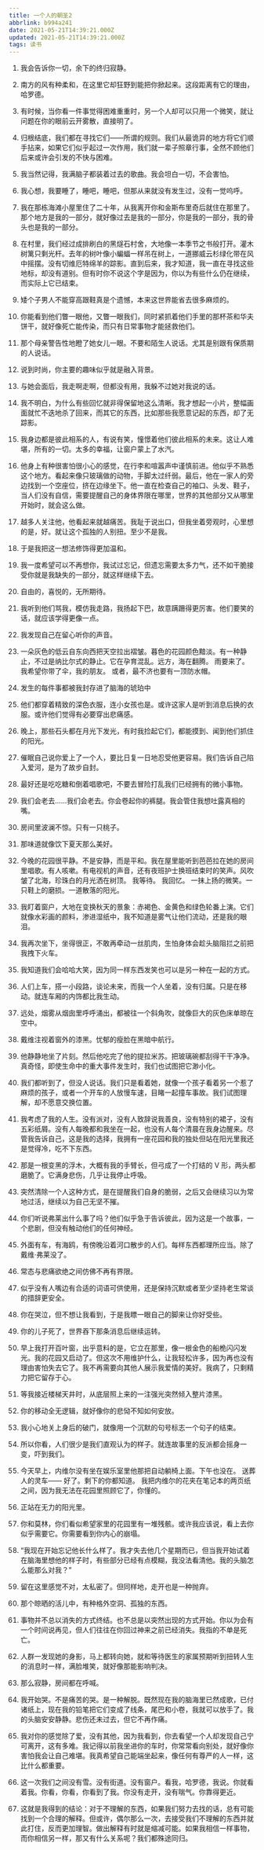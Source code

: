 ```yaml
---
title: 一个人的朝圣2
abbrlink: b994a241
date: 2021-05-21T14:39:21.000Z
updated: 2021-05-21T14:39:21.000Z
tags: 读书
---
```


1. 我会告诉你一切，余下的终归寂静。

2. 南方的风有种柔和，在这里它却狂野到能把你掀起来。这段距离有它的理由，哈罗德。

3. 有时候，当你看一件事觉得困难重重时，另一个人却可以只用一个微笑，就让问题在你的眼前云开雾散，直接明了。
<!--more-->

4. 归根结底，我们都在寻找它们——所谓的规则。我们从最诡异的地方将它们顺手拈来，如果它们似乎起过一次作用，我们就一辈子照章行事，全然不顾他们后来或许会引发的不快与困难。

5. 我当然记得，我满脑子都装着过去的歌曲。我会坦白一切，不会害怕。

6. 我心想，我要睡了，睡吧，睡吧，但那从来就没有发生过，没有一觉呜呼。

7. 我在那栋海滩小屋里住了二十年，从我离开你和金斯布里奇后就住在那里了。那个地方是我的一部分，就好像过去是我的一部分，你是我的一部分，我的骨头也是我的一部分。

8. 在村里，我们经过成排刷白的黑燧石村舍，大地像一本季节之书般打开。灌木树篱只剩光杆。去年的树叶像小蝙蝠一样吊在树上，一道挪威云杉绿化带在风中摇摆。没有切维厄特绵羊的踪影。直到后来，我才知道，我一直在寻找这些地标，却没有道别。但有时你不说这个字是因为，你以为有些什么仍在继续，而实际上它已结束。

9. 矮个子男人不能穿高跟鞋真是个遗憾，本来这世界能省去很多麻烦的。

10. 你能看到他们瞥一眼他，又瞥一眼我们，同时紧抓着他们手里的那杯茶和华夫饼干，就好像死亡能传染，而只有日常事物才能拯救他们。

11. 那个母亲警告性地瞪了她女儿一眼。不要和陌生人说话。尤其是别跟有保质期的人说话。

12. 说到时尚，你主要的趣味似乎就是融入背景。

13. 与她会面后，我走啊走啊，但都没有用，我躲不过她对我说的话。

14. 我不明白，为什么有些回忆就非得保留地这么清晰。我才想起一小片，整幅画面就忙不迭地杀了回来，而其它的东西，比如那些我愿意记起的东西，却了无踪影。

15. 我身边都是彼此相系的人，有说有笑，憧憬着他们彼此相系的未来。这让人难堪，所有的一切。太多的幸福，让窗户蒙上了水汽。

16. 他身上有种很害怕很小心的感觉，在行李和喧嚣声中谨慎前进。他似乎不熟悉这个地方。看起来像只玻璃做的动物，手脚太过纤弱。最后，他在一家人的旁边找到一个空座位，挤在边缘坐下。他一直在检查自己的袖口、头发、鞋子，当人们没有自信，需要提醒自己的身体界限在哪里，世界的其他部分又从哪里开始时，就会这么做。

17. 越多人关注他，他看起来就越痛苦。我耻于说出口，但我坐着旁观时，心里想的是，好。就让这个孤独的人别扭。至少不是我。

18. 于是我把这一想法修饰得更加温和。

19. 我一度希望可以不再想你，我试过忘记，但遗忘需要太多力气，还不如干脆接受你就是我缺失的一部分，就这样继续下去。

20. 自由的，喜悦的，无所期待。

21. 我听到他们骂我，模仿我走路，我扬起下巴，故意蹒跚得更厉害。他们要笑的话，就应该学得更像一点。

22. 我发现自己在留心听你的声音。

23. 一朵灰色的低云自东向西把天空拉出褶皱。暮色的花园颜色黯淡。有一种静止，不过是纳比尔式的静止。它在孕育混乱。远方，海在翻腾。
    雨要来了。
    我希望你带了伞，我的朋友。
    或者，最不济也要有一顶防水帽。

24. 发生的每件事都被我封存进了脑海的琥珀中

25. 他们都穿着精致的深色衣服，连小女孩也是。或许这家人是听到消息后换的衣服。或许他们觉得有必要穿出悲痛感。

26. 晚上，那些石头都在月光下发光，有时我捡起它们，都能摸到、闻到他们抓住的阳光。

27. 催眠自己说你爱上了一个人，要比日复一日地忍受他更容易。我们告诉自己陷入爱河，是为了故步自封。

28. 最好还是吃吃糖和倒着唱歌吧，不要去冒险打乱我们已经拥有的微小事物。

29. 我们会老去……我们会老去。你会卷起你的裤腿。我会管住我想吐露真相的嘴。

30. 房间里波澜不惊。只有一只桃子。

31. 那味道就像饮下夏天那么美好。

32. 今晚的花园很平静。不是安静，而是平和。我在屋里能听到芭芭拉在她的房间里唱歌。有人咳嗽。有电视机的声音，还有夜班护士换班结束时的笑声。风吹皱了北海，珍珠白的月光洒在树顶。
    我等待。
    我回忆。
    一抹上扬的微笑。一只鞋上的磨损。一道散落的阳光。

33. 我盯着窗户，大地在变换秋天的景象：赤褐色、金黄色和绿色轮番上演。它们就像水彩画的颜料，渗进湿纸中，我不知道是雾气让他们流动，还是我的眼泪。

34. 我再次坐下，坐得很正，不敢再牵动一丝肌肉，生怕身体会趁头脑阻拦之前把我拽下火车。

35. 我知道我们会哈哈大笑，因为同一样东西发笑也可以是另一种在一起的方式。

36. 人们上车，搭一小段路，谈论未来，而我一个人坐着，没有归属。只是在移动。就连车厢的内饰都比我生动。

37. 远处，烟雾从烟囱里呼呼涌出，都被往一个斜角吹，就像巨大的灰色床单晾在空中。

38. 戴维注视着窗外的漆黑。忧郁的瘦脸在黑暗中航行。

39. 他静静地坐了片刻。然后他吃完了他的提拉米苏。把玻璃碗都刮得干干净净。真奇怪，即使生命中的重大事件发生时，我们也试图把它渺小化。

40. 我们都听到了，但没人说话。我们只是看着她，就像一个孩子看着另一个惹了麻烦的孩子，或者一个开车的人放慢车速，目睹一起撞车事故。我们试图理解，却不愿意交换位置。

41. 我考虑了我的人生。没有派对，没有人致辞说我善良，没有特别的裙子，没有五彩纸屑。没有人每晚都和我坐在一起，也没有人每个清晨在我身边醒来。尽管我告诉自己，这是我的选择，我拥有一座花园和我的独处但站在阳光里我还是觉得冷，吃不下东西。

42. 那是一根变黑的浮木，大概有我的手臂长，但弓成了一个打结的 V 形，两头都磨脆了。它满身悲伤，几乎让我停止呼吸。

43. 突然清除一个人这种方式，是在提醒我们自身的脆弱，之后又会继续习以为常地过活，继续以为自己无坚不摧。

44. 你们听说弗莱出什么事了吗？他们似乎急于告诉彼此，因为这是一个故事，一个悲剧，但没有触动他们的任何神经。

45. 外面有车，有海鸥，有傍晚沿着河口散步的人们。每样东西都理所应当。除了戴维·弗莱没了。

46. 常态与悲痛欲绝之间仿佛不再有界限。

47. 似乎没有人嘴边有合适的词语可供使用，还是保持沉默或者至少坚持老生常谈的措辞更安全。

48. 你在哭泣，但不想让我看到，于是我瞟一眼自己的脚来让你好受些。

49. 你的儿子死了，世界吞下那条消息后继续运转。

50. 早上我打开百叶窗，出乎意料的是，它立在那里，像一根金色的船桅闪闪发光。我的花园又启动了。但这次不用维护什么，让我轻松许多，因为再也没有理由害怕失去它了。我不再需要向其他人展示我爱情的美好。我病了，只剩精力把它留存于心。

51. 等我接近楼梯天井时，从底层照上来的一注强光突然倾入整片漆黑。

52. 你的移动全无逻辑，就好像你的悲恸不知如何安放。

53. 我小心地关上身后的破门，就像用一个沉默的句号标志一个句子的结束。

54. 所以你看，人们很少是我们直观认为的样子。就连故事里的反派都会摇身一变，吓到我们。

55. 今天早上，内维尔没有坐在娱乐室里他那把自动躺椅上面。下午也没在。
    送葬人的灵车——
    好了。剩下的你都知道。
    我把内维尔的花夹在笔记本的两页纸之间，因为我无法在花园里照顾它了，你懂的。

56. 正站在无力的阳光里。

57. 你和莫林，你们看似希望家里的花园里有一堆残骸。或许我应该说，看上去你似乎需要它。你需要看到你内心的崩塌。

58. “我现在开始忘记他长什么样了。我才失去他几个星期而已，但当我开始试着在脑海里想他的样子时，有些部分已经有点模糊，我没法看清他。我的头脑怎么能那么对我？”

59. 留在这里感觉不对，太私密了。但同样地，走开也是一种抛弃。

60. 那个晾晒的活儿中，有种格外空洞、孤独的东西。

61. 事物并不总以消失的方式终结。也不总是以突然出现的方式开始。你以为会有一个时间说再见，但人们往往在你回过神来之前已经消失。我指的不单是死亡。

62. 人群一发现她的身影，马上都转向她，就和等待医生的家属预期听到扭转人生的消息时一样，满脸堆笑，就好像那能影响判决。

63. 那么寂静，房间都在呼喊。

64. 我开始哭。不是痛苦的哭。是一种解脱。既然现在我的脑海里已然成歌，已付诸纸上，现在我的铅笔把它们变成了线条，尾巴和小卷，我就可以放手了。我的头脑安安静静。悲伤还未过去，但它不再作痛。

65. 我对你的感觉除了爱，没有其他，因为我看到，你去看望一个人却发现自己宁可离开，这有多难。我记得以前我坐进你的车时，你常常看向别处，就好像你害怕我会让自己难堪。我真希望自己能端坐起来，像任何有尊严的人一样，这比什么都重要。

66. 这一次我们之间没有雪。没有街道。没有窗户。看我，哈罗德，我说。你就看着我。你看，你看，你看到了我。你没有走开，没有喘气。你靠得更近。

67. 这就是我得到的结论：对于不理解的东西，如果我们努力去找的话，总有可能找到一个合理的解释。但或许，偶尔那么一次，去接受我们不理解的东西并就此打住，反而更加理智。做出解释有时就是缩减可能。如果我相信一样事物，而你相信另一样，那又有什么关系呢？我们都殊途同归。
